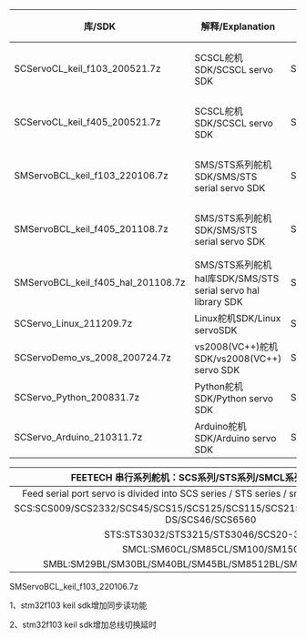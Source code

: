 | 库/SDK                             | 解释/Explanation                                             | FEETECH Serail servo | 环境/Surroundings                        |
| ---------------------------------- | ------------------------------------------------------------ | -------------------- | ---------------------------------------- |
| SCServoCL_keil_f103_200521.7z      | SCSCL舵机SDK/SCSCL servo SDK                                 | SCS                  | 支持STM32F103芯片/support STM32F103 Chip |
| SCServoCL_keil_f405_200521.7z      | SCSCL舵机SDK/SCSCL servo SDK                                 | SCS                  | 支持STM32F405芯片/support STM32F405 chip |
| SMServoBCL_keil_f103_220106.7z     | SMS/STS系列舵机SDK/SMS/STS serial servo SDK                  | SMSBL/SMSCL/STS      | 支持STM32F103芯片/support STM32F103 chip |
| SMServoBCL_keil_f405_201108.7z     | SMS/STS系列舵机SDK/SMS/STS serial servo SDK                  | SMSBL/SMSCL/STS      | 支持STM32F405芯片/support STM32F405 chip |
| SMServoBCL_keil_f405_hal_201108.7z | SMS/STS系列舵机hal库SDK/SMS/STS serial servo hal library SDK | SMSBL/SMSCL/STS      | 支持STM32F405芯片/support STM32F405 chip |
| SCServo_Linux_211209.7z            | Linux舵机SDK/Linux servoSDK                                  | SMSBL/SMSCL/STS      | Linux                                    |
| SCServoDemo_vs_2008_200724.7z      | vs2008(VC++)舵机SDK/vs2008(VC++) servo SDK                   | SMSBL/SMSCL/STS      | VC++                                     |
| SCServo_Python_200831.7z           | Python舵机SDK/Python servo SDK                               | SMSBL/SMSCL/STS      | Python                                   |
| SCServo_Arduino_210311.7z          | Arduino舵机SDK/Arduino servo SDK                             | SMSBL/SMSCL/STS      | Arduino                                  |

|   FEETECH 串行系列舵机：SCS系列/STS系列/SMCL系列/SMBL系列    |
| :----------------------------------------------------------: |
| Feed serial port servo is divided into SCS series / STS series / smcl series / SMBL series |
| SCS:SCS009/SCS2332/SCS45/SCS15/SCS125/SCS115/SCS215/SCS25/SCS40/SCS40-DS/SCS46/SCS6560 |
|            STS:STS3032/STS3215/STS3046/SCS20-360T            |
|                SMCL:SM60CL/SM85CL/SM100/SM150                |
|  SMBL:SM29BL/SM30BL/SM40BL/SM45BL/SM8512BL/SM8524BL/SM120BL  |

SMServoBCL_keil_f103_220106.7z

1、stm32f103 keil sdk增加同步读功能

2、stm32f103 keil sdk增加总线切换延时
